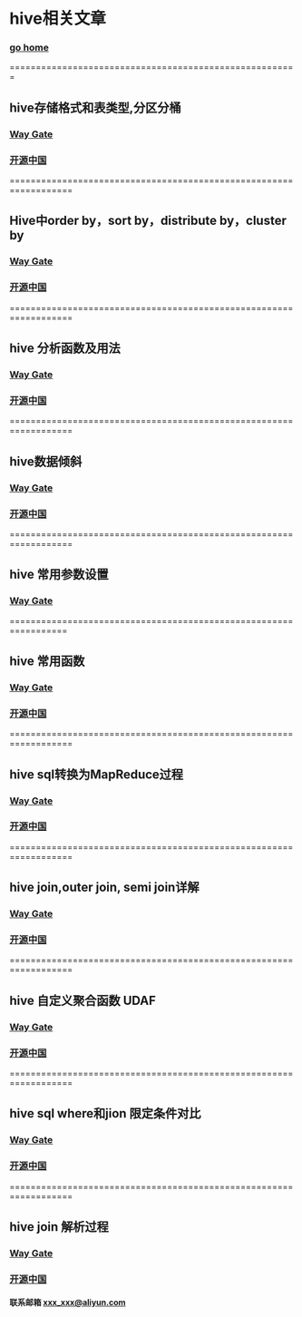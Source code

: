 # hive相关文章
### [go home](../README.md)     
=======================================================    
## hive存储格式和表类型,分区分桶
### [Way Gate](/partition.md)      
### [开源中国](https://my.oschina.net/u/2969788/blog/1615049)    
==================================================================  
## Hive中order by，sort by，distribute by，cluster by
### [Way Gate](/order.md)      
### [开源中国](https://my.oschina.net/u/2969788/blog/2875534)   
==================================================================  
## hive 分析函数及用法
### [Way Gate](/over.md)      
### [开源中国](https://my.oschina.net/u/2969788/blog/2875483)   
==================================================================  
## hive数据倾斜
### [Way Gate](/scd.md)      
### [开源中国](https://my.oschina.net/u/2969788/blog/2873829)   
==================================================================  
## hive 常用参数设置
### [Way Gate](/param.md)      
=================================================================  
## hive 常用函数
### [Way Gate](/function.md)      
### [开源中国](https://my.oschina.net/u/2969788/blog/1622644)   
==================================================================  
## hive sql转换为MapReduce过程
### [Way Gate](/toMapReduce.md)      
### [开源中国](https://my.oschina.net/u/2969788/blog/1622638)   
==================================================================  

## hive join,outer join, semi join详解
### [Way Gate](/join.md)      
### [开源中国](https://my.oschina.net/u/2969788/blog/2875750)   
==================================================================  
## hive 自定义聚合函数 UDAF
### [Way Gate](/udaf.md)      
### [开源中国](https://my.oschina.net/u/2969788/blog/2966831)   
==================================================================  
## hive sql where和jion 限定条件对比
### [Way Gate](/where.md)      
### [开源中国](https://my.oschina.net/u/2969788/blog/3023123)   
==================================================================  
## hive join 解析过程
### [Way Gate](/joinExplain.md)      
### [开源中国](https://my.oschina.net/u/2969788/blog/4283251)   

#### 联系邮箱 xxx_xxx@aliyun.com

